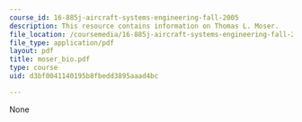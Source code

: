 ```yaml
---
course_id: 16-885j-aircraft-systems-engineering-fall-2005
description: This resource contains information on Thomas L. Moser.
file_location: /coursemedia/16-885j-aircraft-systems-engineering-fall-2005/d3bf0041140195b8fbedd3895aaad4bc_moser_bio.pdf
file_type: application/pdf
layout: pdf
title: moser_bio.pdf
type: course
uid: d3bf0041140195b8fbedd3895aaad4bc

---
```

None